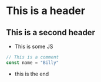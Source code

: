 # This is a header

## This is a second header

- This is some JS

```js
// This is a comment
const name = "Billy"
```

- this is the end